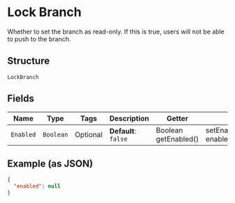 
# Lock Branch

Whether to set the branch as read-only. If this is true, users will not be able to push to the branch.

## Structure

`LockBranch`

## Fields

| Name | Type | Tags | Description | Getter | Setter |
|  --- | --- | --- | --- | --- | --- |
| `Enabled` | `Boolean` | Optional | **Default**: `false` | Boolean getEnabled() | setEnabled(Boolean enabled) |

## Example (as JSON)

```json
{
  "enabled": null
}
```

